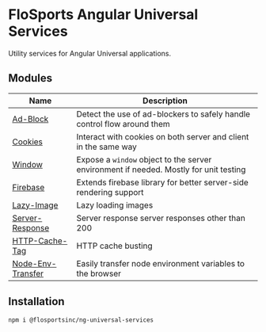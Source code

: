 # FloSports Angular Universal Services
Utility services for Angular Universal applications.

## Modules
| Name                                             | Description   |
| ------------------------------------------------ | ------------- |
| [Ad-Block](https://github.com/flocasts/flo-angular/tree/master/projects/flosportsinc/ng-universal-services/ad-block)               | Detect the use of ad-blockers to safely handle control flow around them |
| [Cookies](https://github.com/flocasts/flo-angular/tree/master/projects/flosportsinc/ng-universal-services/cookies)                 | Interact with cookies on both server and client in the same way |
| [Window](https://github.com/flocasts/flo-angular/tree/master/projects/flosportsinc/ng-universal-services/window)                   | Expose a `window` object to the server environment if needed. Mostly for unit testing |
| [Firebase](https://github.com/flocasts/flo-angular/tree/master/projects/flosportsinc/ng-universal-services/firebase)               | Extends firebase library for better server-side rendering support |
| [Lazy-Image](https://github.com/flocasts/flo-angular/tree/master/projects/flosportsinc/ng-universal-services/lazy-image)           | Lazy loading images
| [Server-Response](https://github.com/flocasts/flo-angular/tree/master/projects/flosportsinc/ng-universal-services/server-response) | Server response server responses other than 200
| [HTTP-Cache-Tag](https://github.com/flocasts/flo-angular/tree/master/projects/flosportsinc/ng-universal-services/http-cache-tag)   | HTTP cache busting
| [Node-Env-Transfer](https://github.com/flocasts/flo-angular/tree/master/projects/flosportsinc/ng-universal-services/node-env-transfer) | Easily transfer node environment variables to the browser

## Installation
```sh
npm i @flosportsinc/ng-universal-services
```
